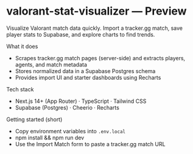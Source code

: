 # valorant-stat-visualizer — Preview

Visualize Valorant match data quickly. Import a tracker.gg match, save player stats to Supabase, and explore charts to find trends.

What it does
- Scrapes tracker.gg match pages (server-side) and extracts players, agents, and match metadata
- Stores normalized data in a Supabase Postgres schema
- Provides import UI and starter dashboards using Recharts

Tech stack
- Next.js 14+ (App Router) · TypeScript · Tailwind CSS
- Supabase (Postgres) · Cheerio · Recharts

Getting started (short)
- Copy environment variables into `.env.local`
- npm install && npm run dev
- Use the Import Match form to paste a tracker.gg match URL